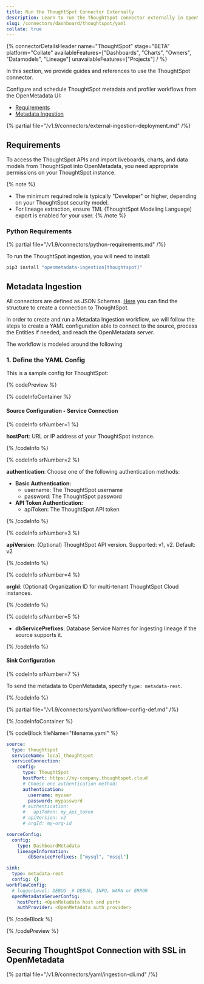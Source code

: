 ```yaml
---
title: Run the ThoughtSpot Connector Externally
description: Learn to run the ThoughtSpot connector externally in OpenMetadata. Configure metadata ingestion via YAML, including API auth, lineage, and SSL setup.
slug: /connectors/dashboard/thoughtspot/yaml
collate: true
---
```


{% connectorDetailsHeader
name="ThoughtSpot"
stage="BETA"
platform="Collate"
availableFeatures=["Dashboards", "Charts", "Owners", "Datamodels", "Lineage"]
unavailableFeatures=["Projects"]
/ %}

In this section, we provide guides and references to use the ThoughtSpot connector.

Configure and schedule ThoughtSpot metadata and profiler workflows from the OpenMetadata UI:

- [Requirements](#requirements)
- [Metadata Ingestion](#metadata-ingestion)

{% partial file="/v1.9/connectors/external-ingestion-deployment.md" /%}

## Requirements

To access the ThoughtSpot APIs and import liveboards, charts, and data models from ThoughtSpot into OpenMetadata, you need appropriate permissions on your ThoughtSpot instance.

{% note %}
- The minimum required role is typically "Developer" or higher, depending on your ThoughtSpot security model.
- For lineage extraction, ensure TML (ThoughtSpot Modeling Language) export is enabled for your user.
{% /note %}

### Python Requirements

{% partial file="/v1.9/connectors/python-requirements.md" /%}

To run the ThoughtSpot ingestion, you will need to install:

```bash
pip3 install "openmetadata-ingestion[thoughtspot]"
```

## Metadata Ingestion

All connectors are defined as JSON Schemas.
[Here](https://github.com/open-metadata/OpenMetadata/blob/main/openmetadata-spec/src/main/resources/json/schema/entity/services/connections/dashboard/thoughtSpotConnection.json)
you can find the structure to create a connection to ThoughtSpot.

In order to create and run a Metadata Ingestion workflow, we will follow
the steps to create a YAML configuration able to connect to the source,
process the Entities if needed, and reach the OpenMetadata server.

The workflow is modeled around the following

### 1. Define the YAML Config

This is a sample config for ThoughtSpot:

{% codePreview %}

{% codeInfoContainer %}

#### Source Configuration - Service Connection

{% codeInfo srNumber=1 %}

**hostPort**: URL or IP address of your ThoughtSpot instance.

{% /codeInfo %}

{% codeInfo srNumber=2 %}

**authentication**: Choose one of the following authentication methods:
- **Basic Authentication:**
  - username: The ThoughtSpot username
  - password: The ThoughtSpot password
- **API Token Authentication:**
  - apiToken: The ThoughtSpot API token

{% /codeInfo %}

{% codeInfo srNumber=3 %}

**apiVersion**: (Optional) ThoughtSpot API version. Supported: v1, v2. Default: v2

{% /codeInfo %}

{% codeInfo srNumber=4 %}

**orgId**: (Optional) Organization ID for multi-tenant ThoughtSpot Cloud instances.

{% /codeInfo %}

{% codeInfo srNumber=5 %}

- **dbServicePrefixes**: Database Service Names for ingesting lineage if the source supports it.

{% /codeInfo %}

#### Sink Configuration

{% codeInfo srNumber=7 %}

To send the metadata to OpenMetadata, specify `type: metadata-rest`.

{% /codeInfo %}

{% partial file="/v1.9/connectors/yaml/workflow-config-def.md" /%}

{% /codeInfoContainer %}

{% codeBlock fileName="filename.yaml" %}

```yaml {% isCodeBlock=true %}
source:
  type: thoughtspot
  serviceName: local_thoughtspot
  serviceConnection:
    config:
      type: ThoughtSpot
      hostPort: https://my-company.thoughtspot.cloud
      # Choose one authentication method:
      authentication:
        username: myuser
        password: mypassword
      # authentication:
      #   apiToken: my_api_token
      # apiVersion: v2
      # orgId: my-org-id

sourceConfig:
  config:
    type: DashboardMetadata
    lineageInformation:
        dbServicePrefixes: ["mysql", "mssql"]

sink:
  type: metadata-rest
  config: {}
workflowConfig:
  # loggerLevel: DEBUG  # DEBUG, INFO, WARN or ERROR
  openMetadataServerConfig:
    hostPort: <OpenMetadata host and port>
    authProvider: <OpenMetadata auth provider>
```

{% /codeBlock %}

{% /codePreview %}

## Securing ThoughtSpot Connection with SSL in OpenMetadata

{% partial file="/v1.9/connectors/yaml/ingestion-cli.md" /%}
